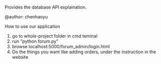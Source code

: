 Provides the database API explaination.

@author: chenhaoyu

How to use our application
1. go to whole-project folder in cmd teminal 
2. run "python forum.py"
3. browse localhost:5000/forum_admin/login.html
4. Do the things you want like adding orders,
under the instruction in the website

